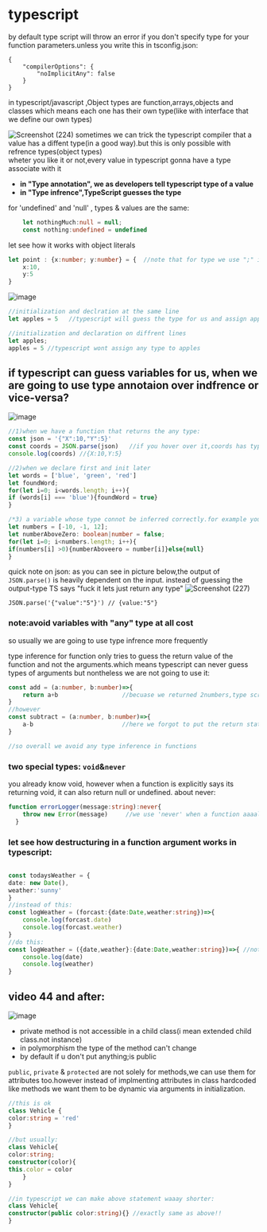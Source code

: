 # typescript
by default type script will throw an error if you don't specify type for your function parameters.unless you write this in tsconfig.json:
```
{ 
    "compilerOptions": { 
        "noImplicitAny": false 
    } 
}
```

in typescript/javascript ,Object types are function,arrays,objects and classes which means each one has their own type(like with interface that we define our own types) 

![Screenshot (224)](https://user-images.githubusercontent.com/50621975/170809614-34c9c99d-d438-4ef8-9da6-0b33df2b05f2.png)
sometimes we can trick the typescript compiler that a value has a diffent type(in a good way).but this is only possible with refrence types(object types)       
wheter you like it or not,every value in typescript gonna have a type associate with it
* __in "Type annotation", we as developers tell typescript type of a value__
* __in "Type infrence",TypeScript guesses the type__

for 'undefined' and 'null' , types & values are the same:
```typescript
    let nothingMuch:null = null;
    const nothing:undefined = undefined
```

let see how it works with object literals
```typescript
let point : {x:number; y:number} = {  //note that for type we use ";" instead of ','
    x:10,
    y:5
}
```

![image](https://user-images.githubusercontent.com/50621975/153896461-8b71a57d-4fde-4f97-b471-ecad53b42b43.png)
```typescript
//initialization and declration at the same line
let apples = 5   //typescript will guess the type for us and assign apples type to number same as =====> let apples:number = 5

//initialization and declaration on diffrent lines
let apples;
apples = 5 //typescript wont assign any type to apples
```
## if typescript can guess variables for us, when we are going to use type annotaion over indfrence or vice-versa?      
![image](https://user-images.githubusercontent.com/50621975/153896402-7ea9aa7a-815f-4b52-a24b-071d751b3479.png)   
```typescript
//1)when we have a function that returns the any type:
const json = '{"X":10,"Y":5}'
const coords = JSON.parse(json)   //if you hover over it,coords has type of "any"(why?) becuase the JSON.parse is a function that returns "any" 
console.log(coords) //{X:10,Y:5}

//2)when we declare first and init later
let words = ['blue', 'green', 'red']
let foundWord;
for(let i=0; i<words.length; i++){
if (words[i] === 'blue'){foundWord = true}
}

/*3) a variable whose type connot be inferred correctly.for example you wanna conditionally assign a value boolean or number.if you let infrence does its job;you'll face an error */
let numbers = [-10, -1, 12];
let numberAboveZero: boolean|number = false;
for(let i=0; i<numbers.length; i++){
if(numbers[i] >0){numberAboveero = number[i]}else{null}
}
```
quick note on json: as you can see in picture below,the output of `JSON.parse()` is heavily dependent on the input. instead of guessing the output-type TS says "fuck it lets just return any type"
![Screenshot (227)](https://user-images.githubusercontent.com/50621975/170857878-10ee18fe-0e19-4c0c-a485-2ba20607c069.png)
```
JSON.parse('{"value":"5"}') // {value:"5"}
```

### note:avoid variables with "any" type at all cost   
so usually we are going to use type infrence more frequently

type inference for function only tries to guess the return value of the function and not the arguments.which means typescript can never guess types of arguments but nontheless we are not going to use it:
```typescript
const add = (a:number, b:number)=>{
    return a+b                  //becuase we returned 2numbers,type script guess the return value is number
}
//however
const subtract = (a:number, b:number)=>{
    a-b                         //here we forgot to put the return statement so typescript guess the value in a wrong way to  be void
}

//so overall we avoid any type inference in functions
```
### two special types: `void`&`never`       
you already know void, however when a function is explicitly says its returning void, it can also return null or undefined.
about never:
```typescript
function errorLogger(message:string):never{   
    throw new Error(message)     //we use 'never' when a function aaaalways with no condition returns an error.yani: if it has a if statement for it,it should return void instead?
  }
```

### let see how destructuring in a function argument works in typescript:       
```typescript

const todaysWeather = {
date: new Date(),
weather:'sunny'
}
//instead of this:
const logWeather = (forcast:{date:Date,weather:string})=>{
    console.log(forcast.date)
    console.log(forcast.weather)
}
//do this:
const logWeather = ({date,weather}:{date:Date,weather:string})=>{ //notice how destructuring and annotaion portions are seperate from each other
    console.log(date)
    console.log(weather)
}
```

## video 44 and after:
![image](https://user-images.githubusercontent.com/50621975/179449657-1599be2c-32ef-4715-8286-4e2b49dcdb3d.png)
* private method is not accessible in a child class(i mean extended child class.not instance)
* in polymorphism the type of the method can't change 
* by default if u don't put anything;is public      

`public`, `private` & `protected` are not solely for methods,we can use them for attributes too.however instead of implmenting attributes in class hardcoded like methods we want them to be dynamic via arguments in initialization.

```typescript
//this is ok
class Vehicle {
color:string = 'red'
}

//but usually:
class Vehicle{
color:string;
constructor(color){
this.color = color
    }
}

//in typescript we can make above statement waaay shorter:
class Vehicle{
constructor(public color:string){} //exactly same as above!!
}
```
